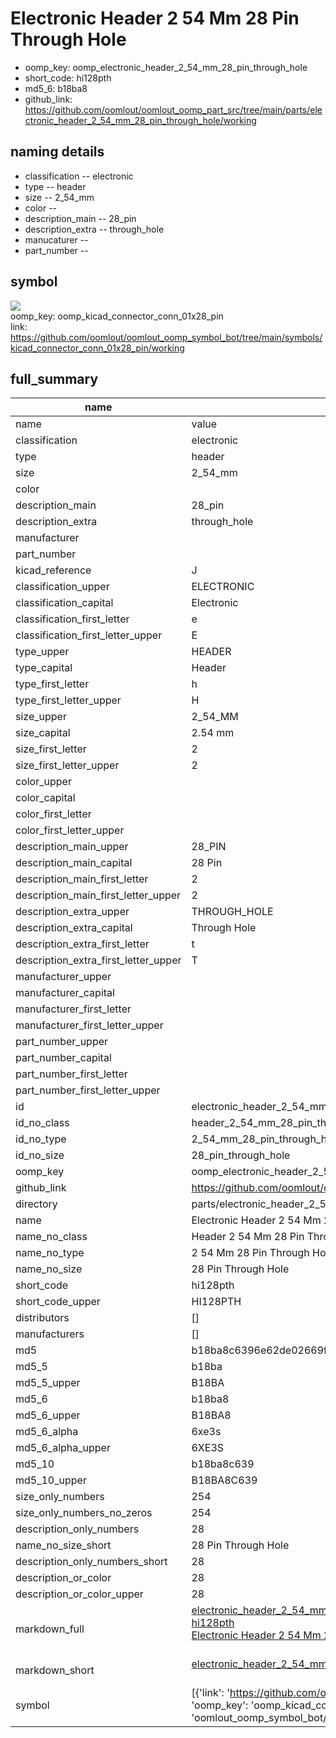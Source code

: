 # Electronic Header 2 54 Mm 28 Pin Through Hole

  
* oomp_key: oomp_electronic_header_2_54_mm_28_pin_through_hole 
* short_code: hi128pth
* md5_6: b18ba8  
* github_link: https://github.com/oomlout/oomlout_oomp_part_src/tree/main/parts/electronic_header_2_54_mm_28_pin_through_hole/working  
## naming details
* classification -- electronic
* type -- header
* size -- 2_54_mm
* color -- 
* description_main -- 28_pin
* description_extra -- through_hole
* manucaturer -- 
* part_number -- 



## symbol

![](symbol/{index}}/working/working_600.png)  
oomp_key: oomp_kicad_connector_conn_01x28_pin  
link: https://github.com/oomlout/oomlout_oomp_symbol_bot/tree/main/symbols/kicad_connector_conn_01x28_pin/working  


## full_summary
| name | value | 
| --- | --- | 
| name | value | 
| classification | electronic | 
| type | header | 
| size | 2_54_mm | 
| color |  | 
| description_main | 28_pin | 
| description_extra | through_hole | 
| manufacturer |  | 
| part_number |  | 
| kicad_reference | J | 
| classification_upper | ELECTRONIC | 
| classification_capital | Electronic | 
| classification_first_letter | e | 
| classification_first_letter_upper | E | 
| type_upper | HEADER | 
| type_capital | Header | 
| type_first_letter | h | 
| type_first_letter_upper | H | 
| size_upper | 2_54_MM | 
| size_capital | 2.54 mm | 
| size_first_letter | 2 | 
| size_first_letter_upper | 2 | 
| color_upper |  | 
| color_capital |  | 
| color_first_letter |  | 
| color_first_letter_upper |  | 
| description_main_upper | 28_PIN | 
| description_main_capital | 28 Pin | 
| description_main_first_letter | 2 | 
| description_main_first_letter_upper | 2 | 
| description_extra_upper | THROUGH_HOLE | 
| description_extra_capital | Through Hole | 
| description_extra_first_letter | t | 
| description_extra_first_letter_upper | T | 
| manufacturer_upper |  | 
| manufacturer_capital |  | 
| manufacturer_first_letter |  | 
| manufacturer_first_letter_upper |  | 
| part_number_upper |  | 
| part_number_capital |  | 
| part_number_first_letter |  | 
| part_number_first_letter_upper |  | 
| id | electronic_header_2_54_mm_28_pin_through_hole | 
| id_no_class | header_2_54_mm_28_pin_through_hole | 
| id_no_type | 2_54_mm_28_pin_through_hole | 
| id_no_size | 28_pin_through_hole | 
| oomp_key | oomp_electronic_header_2_54_mm_28_pin_through_hole | 
| github_link | https://github.com/oomlout/oomlout_oomp_part_src/tree/main/parts/electronic_header_2_54_mm_28_pin_through_hole/working | 
| directory | parts/electronic_header_2_54_mm_28_pin_through_hole | 
| name | Electronic Header 2 54 Mm 28 Pin Through Hole | 
| name_no_class | Header 2 54 Mm 28 Pin Through Hole | 
| name_no_type | 2 54 Mm 28 Pin Through Hole | 
| name_no_size | 28 Pin Through Hole | 
| short_code | hi128pth | 
| short_code_upper | HI128PTH | 
| distributors | [] | 
| manufacturers | [] | 
| md5 | b18ba8c6396e62de02669f8a0d301327 | 
| md5_5 | b18ba | 
| md5_5_upper | B18BA | 
| md5_6 | b18ba8 | 
| md5_6_upper | B18BA8 | 
| md5_6_alpha | 6xe3s | 
| md5_6_alpha_upper | 6XE3S | 
| md5_10 | b18ba8c639 | 
| md5_10_upper | B18BA8C639 | 
| size_only_numbers | 254 | 
| size_only_numbers_no_zeros | 254 | 
| description_only_numbers | 28 | 
| name_no_size_short | 28 Pin Through Hole | 
| description_only_numbers_short | 28 | 
| description_or_color | 28 | 
| description_or_color_upper | 28 | 
| markdown_full | [electronic_header_2_54_mm_28_pin_through_hole](https://github.com/oomlout/oomlout_oomp_part_src/tree/main/parts/electronic_header_2_54_mm_28_pin_through_hole/working)<br>[hi128pth](https://github.com/oomlout/oomlout_oomp_part_src/tree/main/parts/electronic_header_2_54_mm_28_pin_through_hole/working)<br>[Electronic Header 2 54 Mm 28 Pin Through Hole](https://github.com/oomlout/oomlout_oomp_part_src/tree/main/parts/electronic_header_2_54_mm_28_pin_through_hole/working)<br><br> | 
| markdown_short | [electronic_header_2_54_mm_28_pin_through_hole](https://github.com/oomlout/oomlout_oomp_part_src/tree/main/parts/electronic_header_2_54_mm_28_pin_through_hole/working)<br><br> | 
| symbol | [{'link': 'https://github.com/oomlout/oomlout_oomp_symbol_bot/tree/main/symbols/kicad_connector_conn_01x28_pin', 'oomp_key': 'oomp_kicad_connector_conn_01x28_pin', 'directory': 'oomlout_oomp_symbol_bot/symbols/kicad_connector_conn_01x28_pin//working/working.kicad_sym', 'index': 0}] | 
